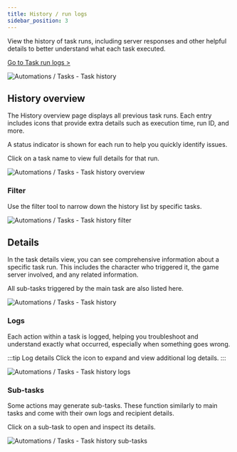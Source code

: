 ```yaml
---
title: History / run logs
sidebar_position: 3
---
```


View the history of task runs, including server responses and other helpful details to better understand what each task executed.

[Go to Task run logs >](https://dash.gameserverapp.com/task/history)

![Automations / Tasks - Task history](/img/dashboard/automate_tasks/task_history_overview.jpg)

## History overview

The History overview page displays all previous task runs. Each entry includes <Icon icon="fa-solid fa-circle-info" size="lg" /> icons that provide extra details such as execution time, run ID, and more.

A status indicator is shown for each run to help you quickly identify issues.

Click on a task name to view full details for that run.

![Automations / Tasks - Task history overview](/img/dashboard/automate_tasks/history_overview.jpg)

### Filter

Use the filter tool to narrow down the history list by specific tasks.

![Automations / Tasks - Task history filter](/img/dashboard/automate_tasks/history_filter.jpg)

## Details

In the task details view, you can see comprehensive information about a specific task run. This includes the character who triggered it, the game server involved, and any related information.

All sub-tasks triggered by the main task are also listed here.

![Automations / Tasks - Task history](/img/dashboard/automate_tasks/history_detail_overview.jpg)

### Logs

Each action within a task is logged, helping you troubleshoot and understand exactly what occurred, especially when something goes wrong.

:::tip Log details
Click the <Icon icon="fa-solid fa-chevron-down" size="lg" /> icon to expand and view additional log details.
:::

![Automations / Tasks - Task history logs](/img/dashboard/automate_tasks/history_detail_logs.jpg)

### Sub-tasks

Some actions may generate sub-tasks. These function similarly to main tasks and come with their own logs and recipient details.

Click on a sub-task to open and inspect its details.

![Automations / Tasks - Task history sub-tasks](/img/dashboard/automate_tasks/history_detail_sub-tasks.jpg)

